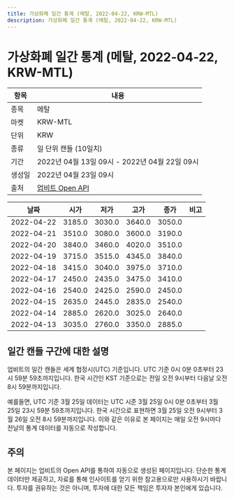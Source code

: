 ```yaml
---
title: 가상화폐 일간 통계 (메탈, 2022-04-22, KRW-MTL)
description: 가상화폐 일간 통계 (메탈, 2022-04-22, KRW-MTL)
---
```



가상화폐 일간 통계 (메탈, 2022-04-22, KRW-MTL)
===

|항목|내용|
|--|--|
|종목|메탈|
|마켓|KRW-MTL|
|단위|KRW|
|종류|일 단위 캔들 (10일치)|
|기간|2022년 04월 13일 09시 - 2022년 04월 22일 09시|
|생성일|2022년 04월 23일 09시|
|출처|[업비트 Open API](https://docs.upbit.com)|


|날짜|시가|저가|고가|종가|비고|
|--|--|--|--|--|--|
|2022-04-22|3185.0|3030.0|3640.0|3050.0|    |
|2022-04-21|3510.0|3080.0|3600.0|3190.0|    |
|2022-04-20|3840.0|3460.0|4020.0|3510.0|    |
|2022-04-19|3715.0|3515.0|4345.0|3840.0|    |
|2022-04-18|3415.0|3040.0|3975.0|3710.0|    |
|2022-04-17|2450.0|2435.0|3475.0|3410.0|    |
|2022-04-16|2540.0|2425.0|2590.0|2450.0|    |
|2022-04-15|2635.0|2445.0|2835.0|2540.0|    |
|2022-04-14|2885.0|2620.0|3025.0|2640.0|    |
|2022-04-13|3035.0|2760.0|3350.0|2885.0|    |


일간 캔들 구간에 대한 설명
---


업비트의 일간 캔들은 세계 협정시(UTC) 기준입니다. 
UTC 기준 0시 0분 0초부터 23시 59분 59초까지입니다. 
한국 시간인 KST 기준으로는 전일 오전 9시부터 다음날 오전 8시 59분까지입니다. 


예를들면, UTC 기준 3월 25일 데이터는 UTC 시준 3월 25일 0시 0분 0초부터 3월 25일 23시 59분 59초까지입니다. 
한국 시간으로 표현하면 3월 25일 오전 9시부터 3월 26일 오전 8시 59분까지입니다. 
이와 같은 이유로 본 페이지는 매일 오전 9시마다 전날의 통계 데이터를 자동으로 작성합니다. 


주의
---


본 페이지는 업비트의 Open API를 통하여 자동으로 생성된 페이지입니다. 
단순한 통계 데이터만 제공하고, 자료를 통해 인사이트를 얻기 위한 참고용으로만 사용하시기 바랍니다. 
투자를 권유하는 것은 아니며, 투자에 대한 모든 책임은 투자자 본인에게 있습니다. 
